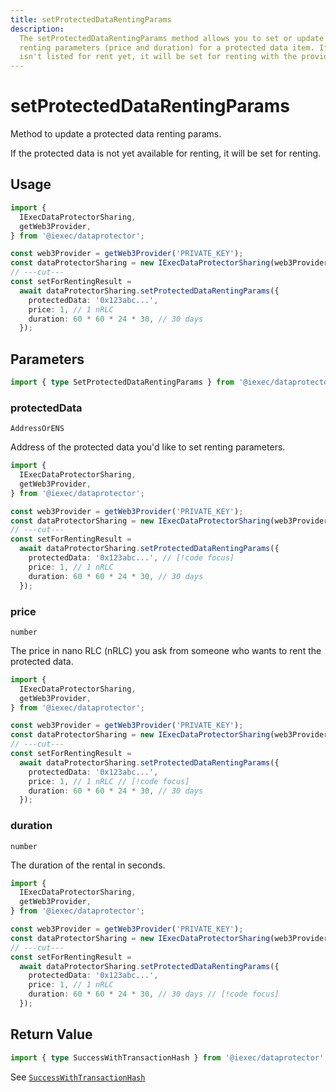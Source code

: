 ```yaml
---
title: setProtectedDataRentingParams
description:
  The setProtectedDataRentingParams method allows you to set or update the
  renting parameters (price and duration) for a protected data item. If the data
  isn't listed for rent yet, it will be set for renting with the provided terms.
---
```


# setProtectedDataRentingParams <ChainNotSupportedBadge />

Method to update a protected data renting params.

If the protected data is not yet available for renting, it will be set for
renting.

## Usage

```ts twoslash
import {
  IExecDataProtectorSharing,
  getWeb3Provider,
} from '@iexec/dataprotector';

const web3Provider = getWeb3Provider('PRIVATE_KEY');
const dataProtectorSharing = new IExecDataProtectorSharing(web3Provider);
// ---cut---
const setForRentingResult =
  await dataProtectorSharing.setProtectedDataRentingParams({
    protectedData: '0x123abc...',
    price: 1, // 1 nRLC
    duration: 60 * 60 * 24 * 30, // 30 days
  });
```

## Parameters

```ts twoslash
import { type SetProtectedDataRentingParams } from '@iexec/dataprotector';
```

### protectedData

`AddressOrENS`

Address of the protected data you'd like to set renting parameters.

```ts twoslash
import {
  IExecDataProtectorSharing,
  getWeb3Provider,
} from '@iexec/dataprotector';

const web3Provider = getWeb3Provider('PRIVATE_KEY');
const dataProtectorSharing = new IExecDataProtectorSharing(web3Provider);
// ---cut---
const setForRentingResult =
  await dataProtectorSharing.setProtectedDataRentingParams({
    protectedData: '0x123abc...', // [!code focus]
    price: 1, // 1 nRLC
    duration: 60 * 60 * 24 * 30, // 30 days
  });
```

### price

`number`

The price in nano RLC (nRLC) you ask from someone who wants to rent the
protected data.

```ts twoslash
import {
  IExecDataProtectorSharing,
  getWeb3Provider,
} from '@iexec/dataprotector';

const web3Provider = getWeb3Provider('PRIVATE_KEY');
const dataProtectorSharing = new IExecDataProtectorSharing(web3Provider);
// ---cut---
const setForRentingResult =
  await dataProtectorSharing.setProtectedDataRentingParams({
    protectedData: '0x123abc...',
    price: 1, // 1 nRLC // [!code focus]
    duration: 60 * 60 * 24 * 30, // 30 days
  });
```

### duration

`number`

The duration of the rental in seconds.

```ts twoslash
import {
  IExecDataProtectorSharing,
  getWeb3Provider,
} from '@iexec/dataprotector';

const web3Provider = getWeb3Provider('PRIVATE_KEY');
const dataProtectorSharing = new IExecDataProtectorSharing(web3Provider);
// ---cut---
const setForRentingResult =
  await dataProtectorSharing.setProtectedDataRentingParams({
    protectedData: '0x123abc...',
    price: 1, // 1 nRLC
    duration: 60 * 60 * 24 * 30, // 30 days // [!code focus]
  });
```

## Return Value

```ts twoslash
import { type SuccessWithTransactionHash } from '@iexec/dataprotector';
```

See
[`SuccessWithTransactionHash`](/references/dataProtector/types#successwithtransactionhash)

<script setup>
import ChainNotSupportedBadge from '@/components/ChainNotSupportedBadge.vue'
</script>
